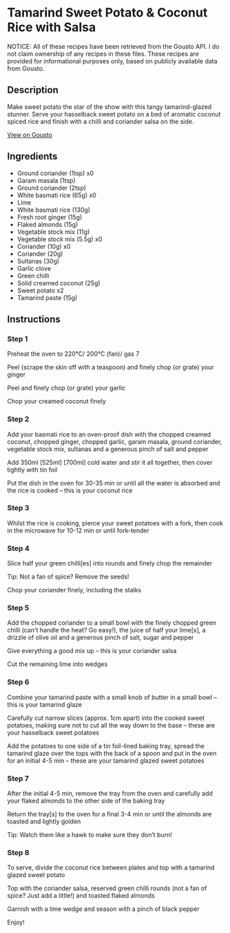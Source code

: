 # Tamarind Sweet Potato & Coconut Rice with Salsa

NOTICE: All of these recipes have been retrieved from the Gousto API. I do not claim ownership of any recipes in these files. These recipes are provided for informational purposes only, based on publicly available data from Gousto.

## Description

Make sweet potato the star of the show with this tangy tamarind-glazed stunner. Serve your hasselback sweet potato on a bed of aromatic coconut spiced rice and finish with a chilli and coriander salsa on the side.

[View on Gousto](https://www.gousto.co.uk/recipes/cookbook/tamarind-sweet-potato-coconut-rice-with-coriander-salsa)

## Ingredients

- Ground coriander (1tsp) x0
- Garam masala (1tsp)
- Ground coriander (2tsp)
- White basmati rice (65g) x0
- Lime
- White basmati rice (130g)
- Fresh root ginger (15g)
- Flaked almonds (15g)
- Vegetable stock mix (11g)
- Vegetable stock mix (5.5g) x0
- Coriander (10g) x0
- Coriander (20g)
- Sultanas (30g)
- Garlic clove
- Green chilli
- Solid creamed coconut (25g)
- Sweet potato x2
- Tamarind paste (15g)

## Instructions


### Step 1

Preheat the oven to 220°C/ 200°C (fan)/ gas 7

Peel (scrape the skin off with a teaspoon) and finely chop (or grate) your ginger

Peel and finely chop (or grate) your garlic

Chop your creamed coconut finely


### Step 2

Add your basmati rice to an oven-proof dish with the chopped creamed coconut, chopped ginger, chopped garlic, garam masala, ground coriander, vegetable stock mix, sultanas and a generous pinch of salt and pepper

Add 350ml <span class="text-purple">[525ml]</span> <span class="text-danger">[700ml] </span>cold water and stir it all together, then cover tightly with tin foil

Put the dish in the oven for 30-35 min or until all the water is absorbed and the rice is cooked – this is your coconut rice


### Step 3

Whilst the rice is cooking, pierce your sweet potatoes with a fork, then cook in the microwave for 10-12 min or until fork-tender


### Step 4

Slice half your<span class="text-danger"> </span>green chilli[es] into rounds and finely chop the remainder

Tip: Not a fan of spice? Remove the seeds!

Chop your coriander finely, including the stalks


### Step 5

Add the chopped coriander to a small bowl with the finely chopped green chilli (can't handle the heat? Go easy!), the juice of half your lime[s], a drizzle of olive oil and a generous pinch of salt, sugar and pepper

Give everything a good mix up – this is your coriander salsa

Cut the remaining lime into wedges


### Step 6

Combine your tamarind paste with a small knob of butter in a small bowl – this is your tamarind glaze

Carefully cut narrow slices (approx. 1cm apart) into the cooked sweet potatoes, making sure not to cut all the way down to the base – these are your hasselback sweet potatoes

Add the potatoes to one side of a tin foil-lined baking tray, spread the tamarind glaze over the tops with the back of a spoon and put in the oven for an initial 4-5 min – these are your tamarind glazed sweet potatoes


### Step 7

After the initial 4-5 min, remove the tray from the oven and carefully add your flaked almonds to the other side of the baking tray

Return the tray[s] to the oven for a final 3-4 min or until the almonds are toasted and lightly golden

Tip: Watch them like a hawk to make sure they don’t burn!

### Step 8

To serve, divide the coconut rice between plates and top with a tamarind glazed sweet potato

Top with the coriander salsa, reserved green chilli rounds (not a fan of spice? Just add a little!) and toasted flaked almonds

Garnish with a lime wedge and season with a pinch of black pepper

Enjoy!

